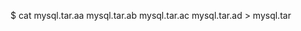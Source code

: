 <!-- layout:code post: database-backups_manually-download -->


$ cat mysql.tar.aa mysql.tar.ab mysql.tar.ac mysql.tar.ad > mysql.tar 
